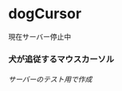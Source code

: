 # dogCursor
現在サーバー停止中
### 犬が追従するマウスカーソル

<!-- https://wankofolio.penne.jp/dogCursor/ -->

###### サーバーのテスト用で作成


